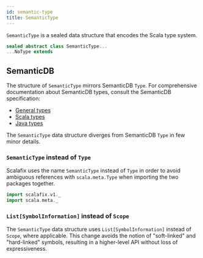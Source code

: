 ```yaml
---
id: semantic-type
title: SemanticType
---
```


`SemanticType` is a sealed data structure that encodes the Scala type system.

```scala mdoc:file:scalafix-core/src/main/scala/scalafix/v1/SemanticType.scala
sealed abstract class SemanticType...
...NoType extends
```

## SemanticDB

The structure of `SemanticType` mirrors SemanticDB `Type`. For comprehensive
documentation about SemanticDB types, consult the SemanticDB specification:

- [General types](https://scalameta.org/docs/semanticdb/specification.html#type)
- [Scala types](https://scalameta.org/docs/semanticdb/specification.html#scala-type)
- [Java types](https://scalameta.org/docs/semanticdb/specification.html#java-type)

The `SemanticType` data structure diverges from SemanticDB `Type` in few minor
details.

### `SemanticType` instead of `Type`

Scalafix uses the name `SemanticType` instead of `Type` in order to avoid
ambiguous references with `scala.meta.Type` when importing the two packages
together.

```scala
import scalafix.v1._
import scala.meta._
```

### `List[SymbolInformation]` instead of `Scope`

The `SemanticType` data structure uses `List[SymbolInformation]` instead of
`Scope`, where applicable. This change avoids the notion of "soft-linked" and
"hard-linked" symbols, resulting in a higher-level API without loss of
expressiveness.
